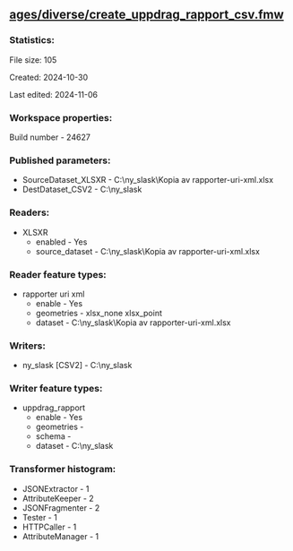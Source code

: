 ﻿## [ages/diverse/create_uppdrag_rapport_csv.fmw](https://github.com/kicki58/kix_working_dir/blob/master/ages/diverse/create_uppdrag_rapport_csv.fmw)

### Statistics:
File size: 105

Created: 2024-10-30

Last edited: 2024-11-06


### Workspace properties:
Build number    - 24627

### Published parameters:
*  SourceDataset_XLSXR    -   C:\ny_slask\Kopia av rapporter-uri-xml.xlsx
*  DestDataset_CSV2    -   C:\ny_slask

### Readers:
*  XLSXR
    * enabled    -  Yes
    * source_dataset    -   C:\ny_slask\Kopia av rapporter-uri-xml.xlsx

### Reader feature types:
*  rapporter uri xml
    * enable - Yes
    * geometries - xlsx_none xlsx_point
    * dataset - C:\ny_slask\Kopia av rapporter-uri-xml.xlsx


### Writers:
*  ny_slask [CSV2]    -   C:\ny_slask

### Writer feature types:
*  uppdrag_rapport
    * enable - Yes
    * geometries - 
    * schema - 
    * dataset - C:\ny_slask

### Transformer histogram:
*  JSONExtractor    -   1
*  AttributeKeeper    -   2
*  JSONFragmenter    -   2
*  Tester    -   1
*  HTTPCaller    -   1
*  AttributeManager    -   1

